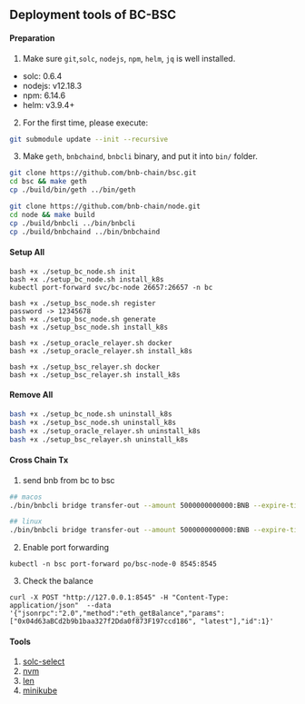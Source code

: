 ## Deployment tools of BC-BSC

#### Preparation

1. Make sure `git`,`solc`, `nodejs`, `npm`, `helm`, `jq` is well installed. 
- solc: 0.6.4 
- nodejs: v12.18.3 
- npm: 6.14.6 
- helm: v3.9.4+ 

2. For the first time, please execute:
```bash
git submodule update --init --recursive
```

3. Make `geth`, `bnbchaind`, `bnbcli` binary, and put it into `bin/` folder.
```bash
git clone https://github.com/bnb-chain/bsc.git
cd bsc && make geth
cp ./build/bin/geth ../bin/geth

git clone https://github.com/bnb-chain/node.git
cd node && make build
cp ./build/bnbcli ../bin/bnbcli
cp ./build/bnbchaind ../bin/bnbchaind
```
#### Setup All
```
bash +x ./setup_bc_node.sh init
bash +x ./setup_bc_node.sh install_k8s
kubectl port-forward svc/bc-node 26657:26657 -n bc

bash +x ./setup_bsc_node.sh register
password -> 12345678
bash +x ./setup_bsc_node.sh generate
bash +x ./setup_bsc_node.sh install_k8s

bash +x ./setup_oracle_relayer.sh docker
bash +x ./setup_oracle_relayer.sh install_k8s

bash +x ./setup_bsc_relayer.sh docker
bash +x ./setup_bsc_relayer.sh install_k8s
```

#### Remove All
```bash
bash +x ./setup_bc_node.sh uninstall_k8s
bash +x ./setup_bsc_node.sh uninstall_k8s
bash +x ./setup_oracle_relayer.sh uninstall_k8s
bash +x ./setup_bsc_relayer.sh uninstall_k8s
```

#### Cross Chain Tx
1. send bnb from bc to bsc
```bash
## macos
./bin/bnbcli bridge transfer-out --amount 5000000000000:BNB --expire-time $(date -v+300S +%s) --to 0x04d63aBCd2b9b1baa327f2Dda0f873F197ccd186  --from local-user --chain-id Binance-Chain-Nile --node localhost:26657

## linux
./bin/bnbcli bridge transfer-out --amount 5000000000000:BNB --expire-time $(date --date="+300 seconds" +%s) --to 0x04d63aBCd2b9b1baa327f2Dda0f873F197ccd186  --from local-user --chain-id Binance-Chain-Nile --node localhost:26657
```

2. Enable port forwarding
```
kubectl -n bsc port-forward po/bsc-node-0 8545:8545
```

3. Check the balance 
```
curl -X POST "http://127.0.0.1:8545" -H "Content-Type: application/json"  --data '{"jsonrpc":"2.0","method":"eth_getBalance","params":["0x04d63aBCd2b9b1baa327f2Dda0f873F197ccd186", "latest"],"id":1}' 
```

#### Tools
1. [solc-select](https://github.com/crytic/solc-select)
2. [nvm](https://github.com/nvm-sh/nvm)
3. [len](https://k8slens.dev/)
4. [minikube](https://minikube.sigs.k8s.io/docs/start/)
